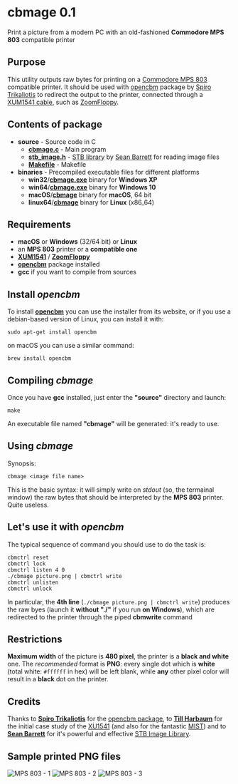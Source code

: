 # cbmage 0.1
Print a picture from a modern PC with an old-fashioned **Commodore MPS 803** compatible printer
## Purpose
This utility outputs raw bytes for printing on a [Commodore MPS 803](http://www.zimmers.net/cbmpics/p6serial3.html) compatible printer. It should be used with [opencbm](http://spiro.trikaliotis.net/opencbm) package by [Spiro Trikaliotis](http://spiro.trikaliotis.net/) to redirect the output to the printer, connected through a [XUM1541 cable](https://rdist.root.org/2009/01/21/introducing-xum1541-the-fast-c64-floppy-usb-adapter/), such as [ZoomFloppy](http://www.go4retro.com/products/zoomfloppy/).

## Contents of package
- **source** - Source code in C
  - [**cbmage.c**](https://github.com/sblendorio/cbmage/blob/master/source/cbmage.c) - Main program
  - [**stb_image.h**](https://github.com/sblendorio/cbmage/blob/master/source/stb_image.h) - [STB library](https://github.com/nothings/stb) by [Sean Barrett](https://twitter.com/nothings) for reading image files
  - [**Makefile**](https://github.com/sblendorio/cbmage/blob/master/source/Makefile) - Makefile
- **binaries** - Precompiled executable files for different platforms
  - **win32**/[**cbmage.exe**](https://github.com/sblendorio/cbmage/blob/master/binaries/win32/cbmage.exe?raw=true) binary for **Windows XP**
  - **win64**/[**cbmage.exe**](https://github.com/sblendorio/cbmage/blob/master/binaries/win64/cbmage.exe?raw=true) binary for **Windows 10**
  - **macOS**/[**cbmage**](https://github.com/sblendorio/cbmage/blob/master/binaries/macOS/cbmage?raw=true) binary for **macOS**, 64 bit
  - **linux64**/[**cbmage**](https://github.com/sblendorio/cbmage/blob/master/binaries/linux64/cbmage?raw=true) binary for **Linux** (x86_64)

## Requirements
- **macOS** or **Windows** (32/64 bit) or **Linux**
- an **MPS 803** printer or a **compatible one**
- [**XUM1541**](https://rdist.root.org/2009/01/21/introducing-xum1541-the-fast-c64-floppy-usb-adapter/) / [**ZoomFloppy**](http://www.go4retro.com/products/zoomfloppy/)
- [**opencbm**](http://spiro.trikaliotis.net/opencbm) package installed
- **gcc** if you want to compile from sources

## Install ***opencbm***
To install [**opencbm**](http://spiro.trikaliotis.net/opencbm) you can use the installer from its website, or if you use a debian-based version of Linux, you can install it with:

`sudo apt-get install opencbm`

on macOS you can use a similar command:

`brew install opencbm`

## Compiling ***cbmage***
Once you have **gcc** installed, just enter the **"source"** directory and launch:

`make`

An executable file named **"cbmage"** will be generated: it's ready to use.

## Using ***cbmage***

Synopsis:

`cbmage <image file name>`

This is the basic syntax: it will simply write on *stdout* (so, the termainal window) the raw bytes that should be interpreted by the **MPS 803** printer. Quite useless.

## Let's use it with ***opencbm***

The typical sequence of command you should use to do the task is:

    cbmctrl reset
    cbmctrl lock
    cbmctrl listen 4 0
    ./cbmage picture.png | cbmctrl write
    cbmctrl unlisten
    cbmctrl unlock

In particular, the **4th line** (`./cbmage picture.png | cbmctrl write`) produces the raw byes (launch it **without "./"** if you run **on Windows**), which are redirected to the printer through the piped **cbmwrite** command

## Restrictions
**Maximum width** of the picture is **480 pixel**, the printer is a **black and white** one. The _recommended_ format is **PNG**: every single dot which is **white** (total white: `#ffffff` in hex) will be left blank, while **any** other pixel color will result in a **black** dot on the printer.

## Credits
Thanks to [**Spiro Trikaliotis**](http://spiro.trikaliotis.net/) for the [opencbm package](http://spiro.trikaliotis.net/opencbm), to [**Till Harbaum**](http://spiro.trikaliotis.net/xu1541) for the initial case study of the [XU1541](http://spiro.trikaliotis.net/xu1541) (and also for the fantastic [MIST](http://harbaum.org/till/mist/index.shtml)) and to [**Sean Barrett**](https://twitter.com/nothings) for it's powerful and effective [STB Image Library](https://github.com/nothings/stb).

## Sample printed **PNG** files
![MPS 803 - 1](http://www.sblendorio.eu/images/mps803-1.jpg)
![MPS 803 - 2](http://www.sblendorio.eu/images/mps803-3.jpg)
![MPS 803 - 3](http://www.sblendorio.eu/images/mps803-2.jpg)

